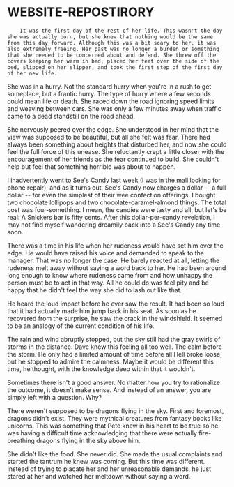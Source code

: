 # WEBSITE-REPOSTIRORY
        It was the first day of the rest of her life. This wasn't the day she was actually born, but she knew that nothing would be the same from this day forward. Although this was a bit scary to her, it was also extremely freeing. Her past was no longer a burden or something that she needed to be concerned about and defend. She threw off the covers keeping her warm in bed, placed her feet over the side of the bed, slipped on her slipper, and took the first step of the first day of her new life.

She was in a hurry. Not the standard hurry when you're in a rush to get someplace, but a frantic hurry. The type of hurry where a few seconds could mean life or death. She raced down the road ignoring speed limits and weaving between cars. She was only a few minutes away when traffic came to a dead standstill on the road ahead.

She nervously peered over the edge. She understood in her mind that the view was supposed to be beautiful, but all she felt was fear. There had always been something about heights that disturbed her, and now she could feel the full force of this unease. She reluctantly crept a little closer with the encouragement of her friends as the fear continued to build. She couldn't help but feel that something horrible was about to happen.

I inadvertently went to See's Candy last week (I was in the mall looking for phone repair), and as it turns out, See's Candy now charges a dollar -- a full dollar -- for even the simplest of their wee confection offerings. I bought two chocolate lollipops and two chocolate-caramel-almond things. The total cost was four-something. I mean, the candies were tasty and all, but let's be real: A Snickers bar is fifty cents. After this dollar-per-candy revelation, I may not find myself wandering dreamily back into a See's Candy any time soon.

There was a time in his life when her rudeness would have set him over the edge. He would have raised his voice and demanded to speak to the manager. That was no longer the case. He barely reacted at all, letting the rudeness melt away without saying a word back to her. He had been around long enough to know where rudeness came from and how unhappy the person must be to act in that way. All he could do was feel pity and be happy that he didn't feel the way she did to lash out like that.

He heard the loud impact before he ever saw the result. It had been so loud that it had actually made him jump back in his seat. As soon as he recovered from the surprise, he saw the crack in the windshield. It seemed to be an analogy of the current condition of his life.

The rain and wind abruptly stopped, but the sky still had the gray swirls of storms in the distance. Dave knew this feeling all too well. The calm before the storm. He only had a limited amount of time before all Hell broke loose, but he stopped to admire the calmness. Maybe it would be different this time, he thought, with the knowledge deep within that it wouldn't.

Sometimes there isn't a good answer. No matter how you try to rationalize the outcome, it doesn't make sense. And instead of an answer, you are simply left with a question. Why?

There weren't supposed to be dragons flying in the sky. First and foremost, dragons didn't exist. They were mythical creatures from fantasy books like unicorns. This was something that Pete knew in his heart to be true so he was having a difficult time acknowledging that there were actually fire-breathing dragons flying in the sky above him.

She didn't like the food. She never did. She made the usual complaints and started the tantrum he knew was coming. But this time was different. Instead of trying to placate her and her unreasonable demands, he just stared at her and watched her meltdown without saying a word.
